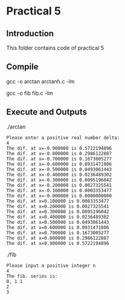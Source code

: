 # Practical 5

## Introduction
This folder contains code of practical 5

## Compile

gcc -o arctan arctanh.c -lm

gcc -o fib fib.c -lm

## Execute and Outputs

./arctan
```
Please enter a positive real number delta:
4
The dif. at x=-0.900000 is 0.5722194896
The dif. at x=-0.800000 is 0.2986122887
The dif. at x=-0.700000 is 0.1673005277
The dif. at x=-0.600000 is 0.0931471806
The dif. at x=-0.500000 is 0.0493061443
The dif. at x=-0.400000 is 0.0236489302
The dif. at x=-0.300000 is 0.0095196042
The dif. at x=-0.200000 is 0.0027325541
The dif. at x=-0.100000 is 0.0003353477
The dif. at x=-0.000000 is 0.0000000000
The dif. at x=0.100000 is 0.0003353477
The dif. at x=0.200000 is 0.0027325541
The dif. at x=0.300000 is 0.0095196042
The dif. at x=0.400000 is 0.0236489302
The dif. at x=0.500000 is 0.0493061443
The dif. at x=0.600000 is 0.0931471806
The dif. at x=0.700000 is 0.1673005277
The dif. at x=0.800000 is 0.2986122887
The dif. at x=0.900000 is 0.5722194896
```

./fib
```
Please input a positive integer n
4
The fib. series is:
0, 1 1
2
3
```
